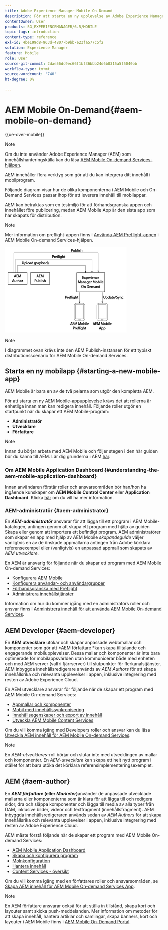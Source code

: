 ```yaml
---
title: Adobe Experience Manager Mobile On-Demand
description: För att starta en ny upplevelse av Adobe Experience Manager (AEM)-mobilappen krävs det att rollerna är enhetliga innan det är klart för innehållsredigering. Följ den här sidan för att komma igång med AEM on-demand-tjänster för mobiler.
contentOwner: User
products: SG_EXPERIENCEMANAGER/6.5/MOBILE
topic-tags: introduction
content-type: reference
exl-id: 4be199d8-963d-4807-b9bb-e23fa577c5f2
solution: Experience Manager
feature: Mobile
role: User
source-git-commit: 2dae56dc9ec66f1bf36bbb24d6b0315a5f5040bb
workflow-type: tm+mt
source-wordcount: '740'
ht-degree: 0%

---
```


# AEM Mobile On-Demand{#aem-mobile-on-demand}

{{ue-over-mobile}}

>[!NOTE]
>
>Om du inte använder Adobe Experience Manager (AEM) som innehållshanteringskälla kan du läsa [AEM Mobile On-demand Services-hjälpen](https://helpx.adobe.com/se/digital-publishing-solution/topics.html).

AEM innehåller flera verktyg som gör att du kan integrera ditt innehåll i mobilprogram.

Följande diagram visar hur de olika komponenterna i AEM Mobile och On-Demand Services passar ihop för att leverera innehåll till mobilappar.

AEM kan betraktas som en testmiljö för att förhandsgranska appen och innehållet före publicering, medan AEM Mobile App är den sista app som har skapats för distribution.

>[!NOTE]
>
>Mer information om preflight-appen finns i [Använda AEM Preflight-appen](https://helpx.adobe.com/se/digital-publishing-solution/help/preflight-app.html) i AEM Mobile On-demand Services-hjälpen.

![chlimage_1-171](assets/chlimage_1-171.png)

>[!NOTE]
>
>I diagrammet ovan krävs inte den AEM Publish-instansen för ett typiskt distributionsscenario för AEM Mobile On-demand Services.

## Starta en ny mobilapp {#starting-a-new-mobile-app}

AEM Mobile är bara en av de två pelarna som utgör den kompletta AEM.

För att starta en ny AEM Mobile-appupplevelse krävs det att rollerna är enhetliga innan man kan redigera innehåll. Följande roller utgör en startpunkt när du skapar ett AEM Mobile-program:

* **Administratör**
* **Utvecklare**
* **Författare**

>[!NOTE]
>
>Innan du börjar arbeta med AEM Mobile och följer stegen i den här guiden bör du känna till AEM. Lär dig grunderna i AEM [här](/help/sites-deploying/deploy.md).

### Om AEM Mobile Application Dashboard {#understanding-the-aem-mobile-application-dashboard}

Innan användaren förstår roller och ansvarsområden bör han/hon ha ingående kunskaper om **AEM Mobile Control Center** eller **Application Dashboard**. Klicka [här](/help/mobile/mobile-apps-ondemand-application-dashboard.md) om du vill ha mer information.

### AEM-administratör {#aem-administrator}

En ***AEM-administratör*** ansvarar för att lägga till ett program i AEM Mobile-katalogen, antingen genom att skapa ett program med hjälp av guiden Skapa eller genom att importera ett befintligt program. AEM administratörer som skapar en app med hjälp av AEM Mobile *skapandeguide* väljer vanligtvis en av de önskade appmallarna antingen från Adobe körklara referensexempel eller (vanligtvis) en anpassad appmall som skapats av *AEM utvecklare.*

En AEM är ansvarig för följande när du skapar ett program med AEM Mobile On-demand Services:

* [Konfigurera AEM Mobile](/help/mobile/aem-mobile-setup.md)
* [Konfigurera användar- och användargrupper](/help/mobile/aem-mobile-configure-users.md)
* [Förhandsgranska med Preflight](/help/mobile/aem-mobile-manage-ondemand-services.md)
* [Administrera innehållstjänster](/help/mobile/developing-content-services.md)

Information om hur du kommer igång med en administratörs roller och ansvar finns i [Administrera innehåll för att använda AEM Mobile On-demand Services](/help/mobile/aem-mobile.md).

## AEM Developer {#aem-developer}

En **AEM utvecklare** utökar och skapar anpassade webbmallar och komponenter som gör att *AEM författare *kan skapa tilltalande och engagerande mobilupplevelser. Dessa mallar och komponenter är inte bara optimerade för mobilappsvärlden utan kommunicerar både med enheten och med AEM server (valfri fjärrserver) till slutpunkter för flerkanalstjänster. AEM inbyggda innehållsredigerare används av *AEM Authors* för att skapa innehållsrika och relevanta upplevelser i appen, inklusive integrering med resten av Adobe Experience Cloud.

En AEM utvecklare ansvarar för följande när de skapar ett program med AEM Mobile On-demand Services:

* [Appmallar och komponenter](/help/mobile/app-templates-and-components1.md)
* [Mobil med innehållssynkronisering](/help/mobile/mobile-ondemand-contentsync.md)
* [Innehållsegenskaper och export av innehåll](/help/mobile/on-demand-content-properties-exporting.md)
* [Utveckla AEM Mobile Content Services](/help/mobile/developing-content-services.md)

Om du vill komma igång med Developers roller och ansvar kan du läsa [Utveckla AEM innehåll för AEM Mobile On-demand Services](/help/mobile/aem-mobile-on-demand.md).

>[!NOTE]
>
>En *AEM-utvecklares*-roll börjar och slutar inte med utvecklingen av mallar och komponenter. En *AEM-utvecklare* kan skapa ett helt nytt program i stället för att bara utöka det körklara referensimplementeringsexemplet.

## AEM {#aem-author}

En ***AEM författare* (eller *Marketer*)**&#x200B;använder de anpassade utvecklade mallarna eller komponenterna som är klara för att lägga till och redigera sidor, dra och släppa komponenter och lägga till media av alla typer från DAM, inklusive bilder, videor och textfragment (innehållsfragment). AEM inbyggda innehållsredigeraren används sedan av *AEM Authors* för att skapa innehållsrika och relevanta upplevelser i appen, inklusive integrering med resten av Adobe Experience Cloud.

AEM måste förstå följande när de skapar ett program med AEM Mobile On-demand Services:

* [AEM Mobile Application Dashboard](/help/mobile/mobile-apps-ondemand-application-dashboard.md)
* [Skapa och konfigurera program](/help/mobile/mobile-apps-ondemand-application-create-configure-action.md)
* [Molnkonfiguration](/help/mobile/mobile-on-demand-associating-an-on-demand-app-to-cloud-configuration.md)
* [Hantera innehåll](/help/mobile/mobile-apps-ondemand-manage-content-ondemand.md)
* [Content Services - översikt](/help/mobile/develop-content-as-a-service.md)

Om du vill komma igång med en författares roller och ansvarsområden, se [Skapa AEM innehåll för AEM Mobile On-demand Services App](/help/mobile/mobile-apps-ondemand.md).

>[!NOTE]
>
>En AEM författare ansvarar också för att ställa in tillstånd, skapa kort och layouter samt skicka push-meddelanden. Mer information om metoder för att skapa innehåll, hantera artiklar och samlingar, skapa banners, kort och layouter i AEM Mobile finns i [AEM Mobile On-Demand Portal](https://helpx.adobe.com/se/digital-publishing-solution/topics.html#dynamicpod_reference_2).
